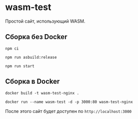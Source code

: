 # wasm-test

Простой сайт, использующий WASM.

## Сборка без Docker

`npm ci`

`npm run asbuild:release`

`npm run start`

## Сборка в Docker

`docker build -t wasm-test-nginx .`

`docker run --name wasm-test -d -p 3000:80 wasm-test-nginx`

После этого сайт будет доступен по `http://localhost:3000`